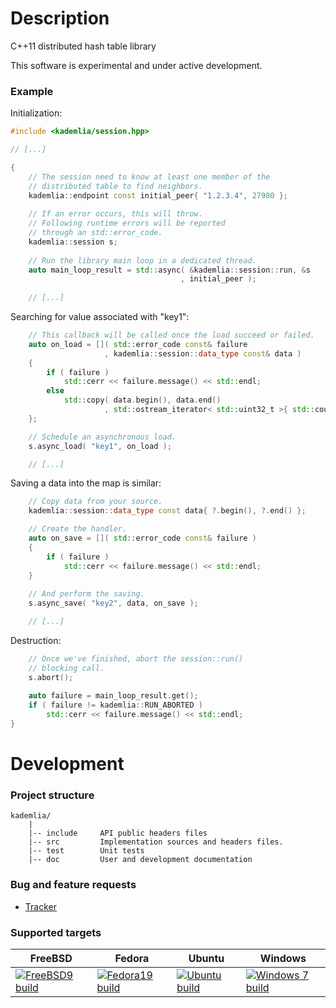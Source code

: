 # Description
C++11 distributed hash table library

This software is experimental and under active development.

### Example
Initialization:
```C++
#include <kademlia/session.hpp>

// [...]

{
    // The session need to know at least one member of the
    // distributed table to find neighbors.
    kademlia::endpoint const initial_peer{ "1.2.3.4", 27980 };
    
    // If an error occurs, this will throw.
    // Following runtime errors will be reported
    // through an std::error_code.
    kademlia::session s;
    
    // Run the library main loop in a dedicated thread.
    auto main_loop_result = std::async( &kademlia::session::run, &s
                                      , initial_peer );
    
    // [...]
```

Searching for value associated with "key1":
```C++
    // This callback will be called once the load succeed or failed.
    auto on_load = []( std::error_code const& failure
                     , kademlia::session::data_type const& data )
    { 
        if ( failure )
            std::cerr << failure.message() << std::endl;
        else
            std::copy( data.begin(), data.end()
                     , std::ostream_iterator< std::uint32_t >{ std::cout, " " } );
    };

    // Schedule an asynchronous load.
    s.async_load( "key1", on_load );

    // [...]
```

Saving a data into the map is similar:
```C++
    // Copy data from your source.
    kademlia::session::data_type const data{ ?.begin(), ?.end() };

    // Create the handler.
    auto on_save = []( std::error_code const& failure )
    { 
        if ( failure ) 
            std::cerr << failure.message() << std::endl;
    }
     
    // And perform the saving.
    s.async_save( "key2", data, on_save );

    // [...]
```

Destruction:
```C++
    // Once we've finished, abort the session::run() 
    // blocking call.
    s.abort();
    
    auto failure = main_loop_result.get();
    if ( failure != kademlia::RUN_ABORTED )
        std::cerr << failure.message() << std::endl;
}
```

# Development

### Project structure
```
kademlia/
    |
    |-- include     API public headers files
    |-- src         Implementation sources and headers files.
    |-- test        Unit tests
    |-- doc         User and development documentation
```

### Bug and feature requests
* [Tracker](http://redmine.litchis.fr/projects/kademlia)

### Supported targets
FreeBSD | Fedora | Ubuntu | Windows
----------|-----------|-----------|----------
[![FreeBSD9 build](http://buildbot.litchis.fr/png?builder=freebsd9-x64-builder)](http://buildbot.litchis.fr/builders/freebsd9-x64-builder) | [![Fedora19 build](http://buildbot.litchis.fr/png?builder=fedora19-x64-builder)](http://buildbot.litchis.fr/builders/fedora19-x64-builder) | [![Ubuntu build](http://buildbot.litchis.fr/png?builder=ubuntu13-x64-builder)](http://buildbot.litchis.fr/builders/ubuntu13-x64-builder) | [![Windows 7 build](http://buildbot.litchis.fr/png?builder=win2008r2-x64-builder)](http://buildbot.litchis.fr/builders/win2008r2-x64-builder)
